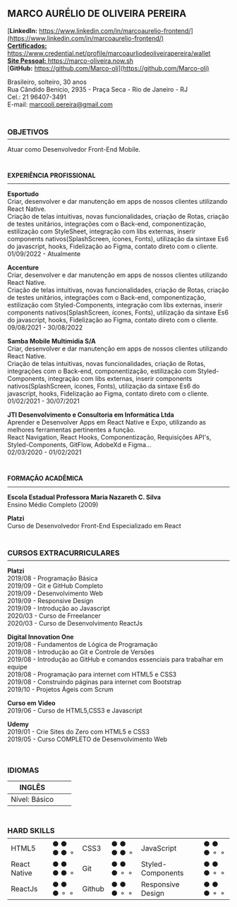 ## **MARCO AURÉLIO DE OLIVEIRA PEREIRA**

[**LinkedIn:** https://www.linkedin.com/in/marcoaurelio-frontend/](https://www.linkedin.com/in/marcoaurelio-frontend/)<br>
[**Certificados:** https://www.credential.net/profile/marcoaurliodeoliveirapereira/wallet ](https://www.credential.net/profile/marcoaurliodeoliveirapereira/wallet)<br>
[**Site Pessoal:** https://marco-oliveira.now.sh ](https://marco-oliveira.now.sh)<br>
[**GitHub:** https://github.com/Marco-oli](https://github.com/Marco-oli)

Brasileiro, solteiro, 30 anos<br>
Rua Cândido Benicio, 2935 - Praça Seca - Rio de Janeiro - RJ<br>
Cel.: 21 96407-3491<br>
E-mail: marcooli.pereira@gmail.com<br>

<br>

### <p style="line-height:0">**OBJETIVOS**</p>

---

Atuar como Desenvolvedor Front-End Mobile.

<br>

#### <p style="line-height:0">**EXPERIÊNCIA PROFISSIONAL**</p>

---

**Esportudo**<br>
Criar, desenvolver e dar manutenção em apps de nossos clientes utilizando React Native.<br>
Criação de telas intuitivas, novas funcionalidades, criação de Rotas, criação de testes unitários, integrações com o Back-end, componentização, estilização com StyleSheet, integração com libs externas, inserir components nativos(SplashScreen, ícones, Fonts), utilização da sintaxe Es6 do javascript, hooks, Fidelização ao Figma, contato direto com o cliente.<br>
01/09/2022 - Atualmente

**Accenture**<br>
Criar, desenvolver e dar manutenção em apps de nossos clientes utilizando React Native.<br>
Criação de telas intuitivas, novas funcionalidades, criação de Rotas, criação de testes unitários, integrações com o Back-end, componentização, estilização com Styled-Components, integração com libs externas, inserir components nativos(SplashScreen, ícones, Fonts), utilização da sintaxe Es6 do javascript, hooks, Fidelização ao Figma, contato direto com o cliente.<br>
09/08/2021 - 30/08/2022

**Samba Mobile Multimidia S/A**<br>
Criar, desenvolver e dar manutenção em apps de nossos clientes utilizando React Native.<br>
Criação de telas intuitivas, novas funcionalidades, criação de Rotas, integrações com o Back-end, componentização, estilização com Styled-Components, integração com libs externas, inserir components nativos(SplashScreen, ícones, Fonts), utilização da sintaxe Es6 do javascript, hooks, Fidelização ao Figma, contato direto com o cliente.<br>
01/02/2021 - 30/07/2021

**JTI Desenvolvimento e Consultoria em Informática Ltda**<br>
Aprender e Desenvolver Apps em React Native e Expo, utilizando as melhores ferramentas pertinentes a função.<br>
React Navigation, React Hooks, Componentização, Requisições API's, Styled-Components, GitFlow, AdobeXd e Figma...<br>
02/03/2020 - 01/02/2021

<br>

#### <p style="line-height:0">**FORMAÇÃO ACADÊMICA**</p>

---

**Escola Estadual Professora Maria Nazareth C. Silva**<br>
Ensino Médio Completo (2009)

**Platzi**<br>
Curso de Desenvolvedor Front-End Especializado em React

<br>

### <p style="line-height:0">**CURSOS EXTRACURRICULARES**</p>

---

**Platzi**<br>
2019/08 - Programação Básica<br>
2019/09 - Git e GitHub Completo<br>
2019/09 - Desenvolvimento Web<br>
2019/09 - Responsive Design<br>
2019/09 - Introdução ao Javascript<br>
2020/03 - Curso de Frreelancer<br>
2020/03 - Curso de Desenvolvimento ReactJs<br>

**Digital Innovation One**<br>
2019/08 - Fundamentos de Lógica de Programação <br>
2019/08 - Introdução ao Git e Controle de Versões<br>
2019/08 - Introdução ao GitHub e comandos essenciais para trabalhar em equipe<br>
2019/08 - Programação para internet com HTML5 e CSS3<br>
2019/08 - Construindo páginas para internet com Bootstrap<br>
2019/10 - Projetos Ágeis com Scrum<br>

**Curso em Video**<br>
2019/06 - Curso de HTML5,CSS3 e Javascript<br>

**Udemy**<br>
2019/01 - Crie Sites do Zero com HTML5 e CSS3 <br>
2019/05 - Curso COMPLETO de Desenvolvimento Web<br>

<br>

### <p style="line-height:1">**IDIOMAS**</p>

| INGLÊS        |     |     |
| ------------- | --- | --- |
| Nível: Básico |     |     |

<br>

### <p style="line-height:0">**HARD SKILLS**</p>

|              |           |        |           |                   |           |
| ------------ | --------- | ------ | --------- | ----------------- | --------- |
| HTML5        | ● ● ● ● ⚬ | CSS3   | ● ● ● ● ⚬ | JavaScript        | ● ● ● ⚬ ⚬ |
| React Native | ● ● ● ● ⚬ | Git    | ● ● ● ⚬ ⚬ | Styled-Components | ● ● ● ⚬ ⚬ |
| ReactJs      | ● ● ● ⚬ ⚬ | Github | ● ● ● ⚬ ⚬ | Responsive Design | ● ● ● ⚬ ⚬ |
